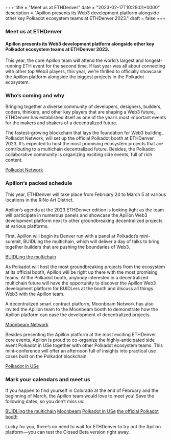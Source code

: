 +++
title = "Meet us at ETHDenver"
date = "2023-02-17T10:29:01+0000"
description = "Apillon presents its Web3 development platform alongside other key Polkadot ecosystem teams at ETHDenver 2023."
draft = false
+++

### Meet us at ETHDenver


#### Apillon presents its Web3 development platform alongside other key Polkadot ecosystem teams at ETHDenver 2023.


This year, the core Apillon team will attend the world’s largest and longest-running ETH event for the second time. If last year was all about connecting with other top Web3 players, this year, we‘re thrilled to officially showcase the Apillon platform alongside the biggest projects in the Polkadot ecosystem.


### Who’s coming and why


Bringing together a diverse community of developers, designers, builders, coders, thinkers, and other key players that are shaping a Web3 future, ETHDenver has established itself as one of the year’s most important events for the makers and shakers of a decentralized future.


The fastest-growing blockchain that lays the foundation for Web3 building, Polkadot Network, will set up the official Polkadot booth at ETHDenver 2023. It’s expected to host the most promising ecosystem projects that are contributing to a multichain decentralized future. Besides, the Polkadot collaborative community is organizing exciting side events, full of rich content.

[Polkadot Network](https://polkadot.network/)

### Apillon‘s packed schedule


This year, ETHDenver will take place from February 24 to March 5 at various locations in the RiNo Art District.


Apillon’s agenda at the 2023 ETHDenver edition is looking tight as the team will participate in numerous panels and showcase the Apillon Web3 development platform next to other groundbreaking decentralized projects at various platforms.


First, Apillon will begin its Denver run with a panel at Polkadot’s mini-summit, BUIDLing the multichain, which will deliver a day of talks to bring together builders that are pushing the boundaries of Web3.

[BUIDLing the multichain](https://polkadot.network/ecosystem/events/ethdenver-2023-buidling-the-multichain-with-polkadot/)

As Polkadot will host the most groundbreaking projects from the ecosystem at its official booth, Apillon will be right up there with the most promising teams. At the Polkadot booth, anybody interested in a decentralized multichain future will have the opportunity to discover the Apillon Web3 development platform for BUIDLers at the booth and discuss all things Web3 with the Apillon team.


A decentralized smart contract platform, Moonbeam Network has also invited the Apillon team to the Moonbeam booth to demonstrate how the Apillon platform can ease the development of decentralized projects.

[Moonbeam Network](https://moonbeam.network/)

Besides presenting the Apillon platform at the most exciting ETHDenver core events, Apillon is proud to co-organize the highly-anticipated side event Polkadot in USe together with other Polkadot ecosystem teams. This mini-conference will offer an afternoon full of insights into practical use cases built on the Polkadot blockchain.

[Polkadot in USe](https://www.eventbrite.com/e/polkadot-in-use-tickets-535592711217)

### Mark your calendars and meet us


If you happen to find yourself in Colorado at the end of February and the beginning of March, the Apillon team would love to meet you! Save the following dates, so you don’t miss us:

[BUIDLing the multichain](https://polkadot.network/ecosystem/events/ethdenver-2023-buidling-the-multichain-with-polkadot/)
[Moonbeam](https://moonbeam.network/)
[Polkadot in USe](https://www.eventbrite.com/e/polkadot-in-use-tickets-535592711217)
[the official Polkadot booth](https://polkadot.network/ecosystem/events/ethdenver-2023/?utm_source=twitter&utm_medium=social&utm_campaign=ethdenver&utm_content=announcement)

Lucky for you, there’s no need to wait for ETHDenver to try out the Apillon platform — you can test the Closed Beta version right away.
